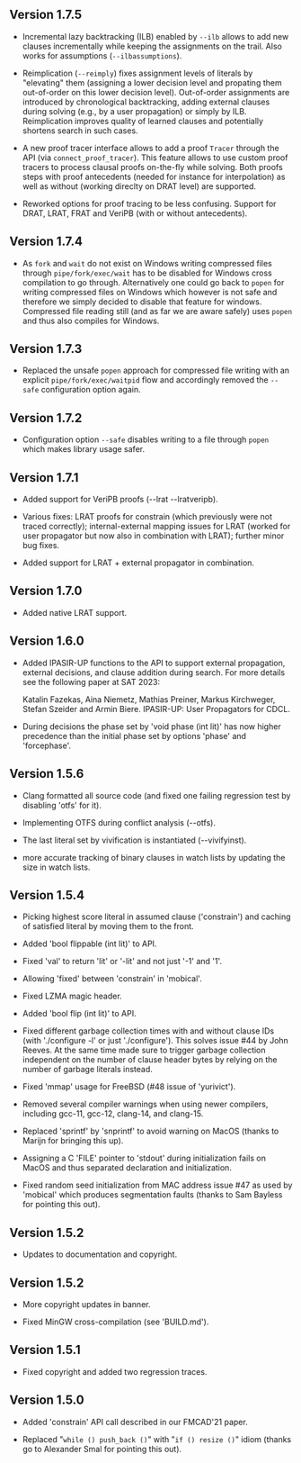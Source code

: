 Version 1.7.5
-------------

 - Incremental lazy backtracking (ILB) enabled by `--ilb` allows
   to add new clauses incrementally while keeping the assignments
   on the trail.  Also works for assumptions (`--ilbassumptions`).

 - Reimplication (`--reimply`) fixes assignment levels of literals
   by "elevating" them (assigning a lower decision level and propating
   them out-of-order on this lower decision level).  Out-of-order
   assignments are introduced by chronological backtracking, adding
   external clauses during solving (e.g., by a user propagation)
   or simply by ILB. Reimplication improves quality of learned
   clauses and potentially shortens search in such cases.
   
 - A new proof tracer interface allows to add a proof `Tracer`
   through the API (via `connect_proof_tracer`). This feature
   allows to use custom proof tracers to process
   clausal proofs on-the-fly while solving.  Both proofs steps
   with proof antecedents (needed for instance for interpolation)
   as well as without (working direclty on DRAT level) are
   supported.
   
 - Reworked options for proof tracing to be less confusing.
   Support for DRAT, LRAT, FRAT and VeriPB (with or without
   antecedents).

Version 1.7.4
-------------

 - As `fork` and `wait` do not exist on Windows writing compressed files
   through `pipe/fork/exec/wait` has to be disabled for Windows cross
   compilation to go through.  Alternatively one could go back to `popen`
   for writing compressed files on Windows which however is not safe and
   therefore we simply decided to disable that feature for windows.
   Compressed file reading still (and as far we are aware safely) uses
   `popen` and thus also compiles for Windows.

Version 1.7.3
-------------

 - Replaced the unsafe `popen` approach for compressed file writing
   with an explicit `pipe/fork/exec/waitpid` flow and accordingly
   removed the `--safe` configuration option again.

Version 1.7.2
-------------

- Configuration option `--safe` disables writing to a file
  through `popen` which makes library usage safer.

Version 1.7.1
-------------

 - Added support for VeriPB proofs (--lrat --lratveripb).

 - Various fixes: LRAT proofs for constrain (which previously were
   not traced correctly); internal-external mapping issues for LRAT
   (worked for user propagator but now also in combination with LRAT);
   further minor bug fixes.

 - Added support for LRAT + external propagator in combination.

Version 1.7.0
-------------

 - Added native LRAT support.

Version 1.6.0
-------------

 - Added IPASIR-UP functions to the API to support external propagation,
   external decisions, and clause addition during search.
   For more details see the following paper at SAT 2023:

   Katalin Fazekas, Aina Niemetz, Mathias Preiner, Markus Kirchweger,
   Stefan Szeider and Armin Biere. IPASIR-UP: User Propagators for CDCL.

 - During decisions the phase set by 'void phase (int lit)' has now
   higher precedence than the initial phase set by options 'phase' and
   'forcephase'.

Version 1.5.6
-------------

 - Clang formatted all source code (and fixed one failing regression
   test by disabling 'otfs' for it).

 - Implementing OTFS during conflict analysis (--otfs).

 - The last literal set by vivification is instantiated (--vivifyinst).

 - more accurate tracking of binary clauses in watch lists by updating
   the size in watch lists.

Version 1.5.4
-------------

- Picking highest score literal in assumed clause ('constrain')
  and caching of satisfied literal by moving them to the front.

- Added 'bool flippable (int lit)' to API.

- Fixed 'val' to return 'lit' or '-lit' and not just '-1' and '1'.

- Allowing 'fixed' between 'constrain' in 'mobical'.

- Fixed LZMA magic header.

- Added 'bool flip (int lit)' to API.

- Fixed different garbage collection times with and without
  clause IDs (with './configure -l' or just './configure').
  This solves issue #44 by John Reeves.  At the same time
  made sure to trigger garbage collection independent on the
  number of clause header bytes by relying on the number of
  garbage literals instead.

- Fixed 'mmap' usage for FreeBSD (#48 issue of 'yurivict').

- Removed several compiler warnings when using newer compilers,
  including gcc-11, gcc-12, clang-14, and clang-15.

- Replaced 'sprintf' by 'snprintf' to avoid warning on MacOS
  (thanks to Marijn for bringing this up).

- Assigning a C 'FILE' pointer to 'stdout' during initialization
  fails on MacOS and thus separated declaration and initialization.

- Fixed random seed initialization from MAC address issue #47
  as used by 'mobical' which produces segmentation faults
  (thanks to Sam Bayless for pointing this out).

Version 1.5.2
-------------

- Updates to documentation and copyright.

Version 1.5.2
-------------

- More copyright updates in banner.

- Fixed MinGW cross-compilation (see 'BUILD.md').

Version 1.5.1
-------------

- Fixed copyright and added two regression traces.

Version 1.5.0
-------------

- Added 'constrain' API call described in our FMCAD'21 paper.

- Replaced "`while () push_back ()`" with "`if () resize ()`" idiom
  (thanks go to Alexander Smal for pointing this out).

